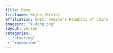 ```yaml
---
title: Dong
firstname: Kejun (Kevin) 
affiliation: CNIC, People's Republic of China
imagesrc: "k-dong.png"
layout: person
categories:
 - "steering"
 - "researcher"
---
```


